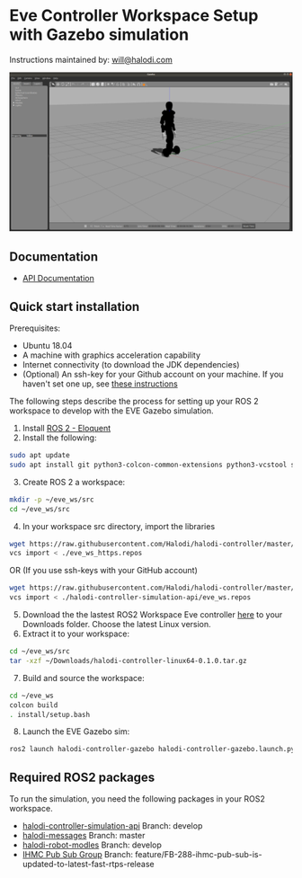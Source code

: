 # Eve Controller Workspace Setup with Gazebo simulation

Instructions maintained by: will@halodi.com

![eve_gazebo](./images/eve_gazebo_sim_ss.png)


## Documentation

- [API Documentation](https://github.com/Halodi/halodi-messages)


## Quick start installation

Prerequisites:
* Ubuntu 18.04
* A machine with graphics acceleration capability
* Internet connectivity (to download the JDK dependencies)
* (Optional) An ssh-key for your Github account on your machine. If you haven't set one up, see [these instructions](https://help.github.com/en/github/authenticating-to-github/generating-a-new-ssh-key-and-adding-it-to-the-ssh-agent)

The following steps describe the process for setting up your ROS 2 workspace to
develop with the EVE Gazebo simulation.

1. Install [ROS 2 - Eloquent](https://index.ros.org/doc/ros2/Installation/Eloquent/)
2. Install the following:
  ```bash
  sudo apt update
  sudo apt install git python3-colcon-common-extensions python3-vcstool swig3.0 xsltproc gazebo9 ros-eloquent-gazebo-ros-pkgs 
  ```
3. Create ROS 2 a workspace:
  ```bash
  mkdir -p ~/eve_ws/src
  cd ~/eve_ws/src
  ```
4. In your workspace src directory, import the libraries
  ```bash
  wget https://raw.githubusercontent.com/Halodi/halodi-controller/master/eve_ws_https.repos .
  vcs import < ./eve_ws_https.repos
  ```
  OR (If you use ssh-keys with your GitHub account)
  ```bash
  wget https://raw.githubusercontent.com/Halodi/halodi-controller/master/eve_ws.repos .
  vcs import < ./halodi-controller-simulation-api/eve_ws.repos
  ```
5. Download the the lastest ROS2 Workspace Eve controller [here](https://github.com/Halodi/halodi-controller/releases) to your Downloads folder. Choose the latest Linux version.
6. Extract it to your workspace:
  ```bash
  cd ~/eve_ws/src
  tar -xzf ~/Downloads/halodi-controller-linux64-0.1.0.tar.gz
  ````
7. Build and source the workspace:
  ```bash
  cd ~/eve_ws
  colcon build
  . install/setup.bash
  ```
8. Launch the EVE Gazebo sim:
```bash
ros2 launch halodi-controller-gazebo halodi-controller-gazebo.launch.py
```

## Required ROS2 packages

To run the simulation, you need the following packages in your ROS2 workspace.

- [halodi-controller-simulation-api](https://github.com/Halodi/halodi-controller-simulation-api) Branch: develop
- [halodi-messages](https://github.com/Halodi/halodi-messages) Branch: master
- [halodi-robot-modles](https://github.com/Halodi/halodi-robot-models)  Branch: develop
- [IHMC Pub Sub Group](https://github.com/ihmcrobotics/ihmc-pub-sub-group) Branch: feature/FB-288-ihmc-pub-sub-is-updated-to-latest-fast-rtps-release

